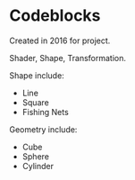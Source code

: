 # Codeblocks

Created in 2016 for project.

Shader, Shape, Transformation.

Shape include:
- Line
- Square
- Fishing Nets

Geometry include:
- Cube
- Sphere
- Cylinder
